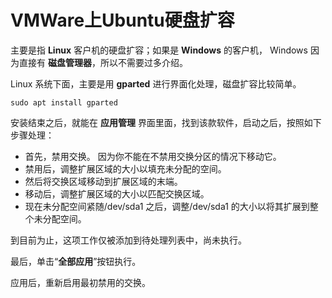 # VMWare上Ubuntu硬盘扩容



主要是指 **Linux** 客户机的硬盘扩容；如果是 **Windows** 的客户机， Windows 因为直接有 **磁盘管理器**，所以不需要过多介绍。

Linux 系统下面，主要是用 **gparted** 进行界面化处理，磁盘扩容比较简单。

```shell
sudo apt install gparted
```

安装结束之后，就能在 **应用管理** 界面里面，找到该款软件，启动之后，按照如下步骤处理：

- 首先，禁用交换。 因为你不能在不禁用交换分区的情况下移动它。
- 禁用后，调整扩展区域的大小以填充未分配的空间。
- 然后将交换区域移动到扩展区域的末端。
- 移动后，调整扩展区域的大小以匹配交换区域。
- 现在未分配空间紧随/dev/sda1 之后，调整/dev/sda1 的大小以将其扩展到整个未分配空间。

到目前为止，这项工作仅被添加到待处理列表中，尚未执行。

最后，单击“**全部应用**”按钮执行。

应用后，重新启用最初禁用的交换。